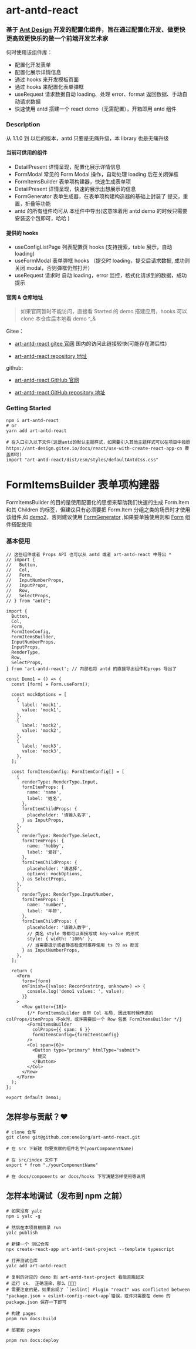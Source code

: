 # art-antd-react

### 基于 [Ant Design](https://ant-design.gitee.io/components/overview-cn/) 开发的配置化组件，旨在通过配置化开发、做更快更高效更快乐的做一个前端开发艺术家

何时使用该组件库：

- 配置化开发表单
- 配置化展示详情信息
- 通过 hooks 来开发模板页面
- 通过 hooks 来配置化表单弹框
- useRequest 请求数据自动 loading、处理 error、format 返回数据、手动自动请求数据
- 快速使用 antd 搭建一个 react demo（无需配置），开箱即用 antd 组件

### Description

从 1.1.0 到 以后的版本，antd 只要是无痛升级，本 library 也是无痛升级

#### 当前可供用的组件

- DetailPresent 详情呈现，配置化展示详情信息
- FormModal 常见的 Form Modal 操作，自动处理 loading 后在关闭弹框
- FormItemsBuilder 表单项构建器，快速生成表单项
- DetailPresent 详情呈现，快速的展示出想展示的信息
- FormGenerator 表单生成器，在表单项构建构造器的基础上封装了 提交，重置，折叠等功能
- antd 的所有组件均可从 本组件中导出(这意味着用 antd demo 的时候只需要安装这个包即可，哈哈 )

#### 提供的 hooks

- useConfigListPage 列表配置页 hooks (支持搜索，table 展示，自动 loading)
- useFormModal 表单弹框 hooks （提交时 loading，提交后请求数据, 成功则关闭 modal，否则弹框仍然打开）
- useRequest 请求时 自动 loading，error 监控，格式化请求到的数据，成功提示

#### 官网 & 仓库地址

> 如果官网暂时不能访问，直接看 Started 的 demo 搭建应用，hooks 可以 clone 本仓库后本地看 demo ^\_&

Gitee：

- [art-antd-react gitee 官网](https://fedomain.gitee.io/art-antd-react) 国内的访问此链接较快(可能存在滞后性)

- [art-antd-react repository 地址](https://gitee.com/fedomain/art-antd-react)

github:

- [art-antd-react GitHub 官网](https://fe-domain.github.io/art-antd-react/)

- [art-antd-react GitHub repository 地址](https://github.com/fe-domain/art-antd-react)

### Getting Started

```shell
npm i art-antd-react
# or
yarn add art-antd-react

# 在入口引入以下文件(这是antd的默认主题样式，如果要引入其他主题样式可以在项目中按照 https://ant-design.gitee.io/docs/react/use-with-create-react-app-cn 覆盖即可)
import "art-antd-react/dist/esm/styles/defaultAntdCss.css"

```

# FormItemsBuilder 表单项构建器

FormItemsBuilder 的目的是使用配置化的思想来帮助我们快速的生成 Form.Item 和其 Children 的标签，但建议只有必须要把 Form.Item 分组之类的场景时才使用该组件,如 [demo2](/components/form-items-builder#自定义布局和其他标签的使用)，否则建议使用 [FormGenerator](/components/form-generator) ,如果要单独使用则和 [Form](https://ant-design.gitee.io/components/form-cn/) 组件搭配使用

### 基本使用

```tsx
// 这些组件或者 Props API 也可以从 antd 或者 art-antd-react 中导出 *
// import {
//   Button,
//   Col,
//   Form,
//   InputNumberProps,
//   InputProps,
//   Row,
//   SelectProps,
// } from "antd";

import {
  Button,
  Col,
  Form,
  FormItemConfig,
  FormItemsBuilder,
  InputNumberProps,
  InputProps,
  RenderType,
  Row,
  SelectProps,
} from 'art-antd-react'; // 内部也将 antd 的直接导出组件和props 导出了

const Demo1 = () => {
  const [form] = Form.useForm();

  const mockOptions = [
    {
      label: 'mock1',
      value: 'mock1',
    },
    {
      label: 'mock2',
      value: 'mock2',
    },
    {
      label: 'mock3',
      value: 'mock3',
    },
  ];

  const formItemsConfig: FormItemConfig[] = [
    {
      renderType: RenderType.Input,
      formItemProps: {
        name: 'name',
        label: '姓名',
      },
      formItemChildProps: {
        placeholder: '请输入名字',
      } as InputProps,
    },
    {
      renderType: RenderType.Select,
      formItemProps: {
        name: 'hobby',
        label: '爱好',
      },
      formItemChildProps: {
        placeholder: '请选择',
        options: mockOptions,
      } as SelectProps,
    },
    {
      renderType: RenderType.InputNumber,
      formItemProps: {
        name: 'number',
        label: '年龄',
      },
      formItemChildProps: {
        placeholder: '请输入数字',
        // 类名 style 等都可以直接写成 key-value 的形式
        style: { width: '100%' },
        // 当需要提示或者静态检查时推荐使用 ts 的 as 断言
      } as InputNumberProps,
    },
  ];

  return (
    <Form
      form={form}
      onFinish={(value: Record<string, unknown>) => {
        console.log('demo1 values: ', value);
      }}
    >
      <Row gutter={18}>
        {/* FormItemsBuilder 自带 Col 布局, 因此有时候传递的 colProps/itemProps 不ok时，或许需要加一个 Row 包裹 FormItemsBuilder */}
        <FormItemsBuilder
          colProps={{ span: 6 }}
          formItemsConfig={formItemsConfig}
        />
        <Col span={6}>
          <Button type="primary" htmlType="submit">
            提交
          </Button>
        </Col>
      </Row>
    </Form>
  );
};

export default Demo1;
```

## 怎样参与贡献？♥️

```
# clone 仓库
git clone git@github.com:oneQorg/art-antd-react.git

# 在 src 下新建 你要贡献的组件名字(yourComponentName)

# 在 src/index 文件下
export * from "./yourComponentName"

# 在 docs/components or docs/hooks 下写清楚怎样使用等说明

```

## 怎样本地调试（发布到 npm 之前）

```
# 如果没有 yalc
npm i yalc -g

# 然后在本项目根目录 run
yalc publish

# 新建一个 测试仓库
npx create-react-app art-antd-test-project --template typescript

# 打开测试仓库
yalc add art-antd-react

# 复制的对应的 demo 到 art-antd-test-project 看能否跑起来
# 运行 ok， 正确渲染，那么 🎉🎉🎉
# 需要注意的是，如果出现了 `[eslint] Plugin "react" was conflicted between "package.json » eslint-config-react-app`错误，或许只需要在 demo 的 package.json 保存一下即可

# 构建 pages
pnpm run docs:build

# 部署到 pages

pnpm run docs:deploy
```
